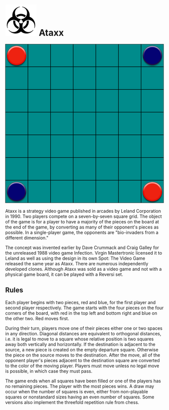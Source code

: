 # ![Ataxx](https://github.com/gbtami/pychess-variants/blob/master/static/icons/ataxx.svg) Ataxx

![Ataxx Board](https://github.com/gbtami/pychess-variants/blob/master/static/images/Ataxx.png?raw=true)

Ataxx is a strategy video game published in arcades by Leland Corporation in 1990. Two players compete on a seven-by-seven square grid. The object of the game is for a player to have a majority of the pieces on the board at the end of the game, by converting as many of their opponent's pieces as possible. In a single-player game, the opponents are "bio-invaders from a different dimension."

The concept was invented earlier by Dave Crummack and Craig Galley for the unreleased 1988 video game Infection. Virgin Mastertronic licensed it to Leland as well as using the design in its own Spot: The Video Game released the same year as Ataxx. There are numerous independently developed clones. Although Ataxx was sold as a video game and not with a physical game board, it can be played with a Reversi set.

## Rules

Each player begins with two pieces, red and blue, for the first player and second player respectively. The game starts with the four pieces on the four corners of the board, with red in the top left and bottom right and blue on the other two. Red moves first.

During their turn, players move one of their pieces either one or two spaces in any direction. Diagonal distances are equivalent to orthogonal distances, i.e. it is legal to move to a square whose relative position is two squares away both vertically and horizontally. If the destination is adjacent to the source, a new piece is created on the empty departure square. Otherwise the piece on the source moves to the destination. After the move, all of the opponent player's pieces adjacent to the destination square are converted to the color of the moving player. Players must move unless no legal move is possible, in which case they must pass.

The game ends when all squares have been filled or one of the players has no remaining pieces. The player with the most pieces wins. A draw may occur when the number of squares is even, either from non-playable squares or nonstandard sizes having an even number of squares. Some versions also implement the threefold repetition rule from chess.